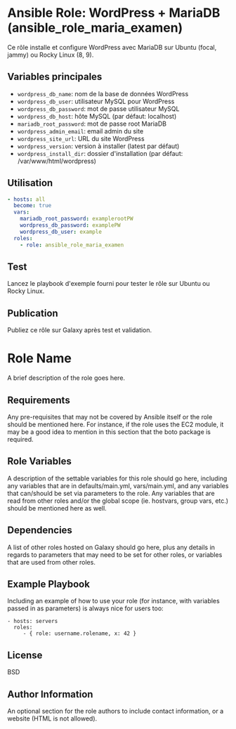# Ansible Role: WordPress + MariaDB (ansible_role_maria_examen)

Ce rôle installe et configure WordPress avec MariaDB sur Ubuntu (focal, jammy) ou Rocky Linux (8, 9).

## Variables principales
- `wordpress_db_name`: nom de la base de données WordPress
- `wordpress_db_user`: utilisateur MySQL pour WordPress
- `wordpress_db_password`: mot de passe utilisateur MySQL
- `wordpress_db_host`: hôte MySQL (par défaut: localhost)
- `mariadb_root_password`: mot de passe root MariaDB
- `wordpress_admin_email`: email admin du site
- `wordpress_site_url`: URL du site WordPress
- `wordpress_version`: version à installer (latest par défaut)
- `wordpress_install_dir`: dossier d'installation (par défaut: /var/www/html/wordpress)

## Utilisation

```yaml
- hosts: all
  become: true
  vars:
    mariadb_root_password: examplerootPW
    wordpress_db_password: examplePW
    wordpress_db_user: example
  roles:
    - role: ansible_role_maria_examen
```

## Test

Lancez le playbook d'exemple fourni pour tester le rôle sur Ubuntu ou Rocky Linux.

## Publication

Publiez ce rôle sur Galaxy après test et validation.

Role Name
=========

A brief description of the role goes here.

Requirements
------------

Any pre-requisites that may not be covered by Ansible itself or the role should be mentioned here. For instance, if the role uses the EC2 module, it may be a good idea to mention in this section that the boto package is required.

Role Variables
--------------

A description of the settable variables for this role should go here, including any variables that are in defaults/main.yml, vars/main.yml, and any variables that can/should be set via parameters to the role. Any variables that are read from other roles and/or the global scope (ie. hostvars, group vars, etc.) should be mentioned here as well.

Dependencies
------------

A list of other roles hosted on Galaxy should go here, plus any details in regards to parameters that may need to be set for other roles, or variables that are used from other roles.

Example Playbook
----------------

Including an example of how to use your role (for instance, with variables passed in as parameters) is always nice for users too:

    - hosts: servers
      roles:
         - { role: username.rolename, x: 42 }

License
-------

BSD

Author Information
------------------

An optional section for the role authors to include contact information, or a website (HTML is not allowed).
